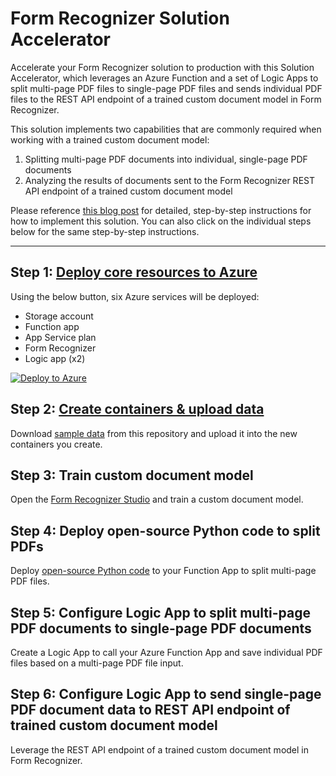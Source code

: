 # Form Recognizer Solution Accelerator

Accelerate your Form Recognizer solution to production with this Solution Accelerator, which leverages an Azure Function and a set of Logic Apps to split multi-page PDF files to single-page PDF files and sends individual PDF files to the REST API endpoint of a trained custom document model in Form Recognizer.

This solution implements two capabilities that are commonly required when working with a trained custom document model: 

  1. Splitting multi-page PDF documents into individual, single-page PDF documents
  2. Analyzing the results of documents sent to the Form Recognizer REST API endpoint of a trained custom document model

Please reference [this blog post](https://techcommunity.microsoft.com/t5/ai-cognitive-services-blog/form-recognizer-solution-accelerator/ba-p/3262782) for detailed, step-by-step instructions for how to implement this solution. You can also click on the individual steps below for the same step-by-step instructions.

---

## Step 1: [Deploy core resources to Azure](https://github.com/stevedem/FormRecognizerAccelerator/blob/main/docs/01-deploy-to-azure.md)

Using the below button, six Azure services will be deployed:

  * Storage account
  * Function app
  * App Service plan
  * Form Recognizer
  * Logic app (x2)

[![Deploy to Azure](https://aka.ms/deploytoazurebutton)](https://portal.azure.com/#create/Microsoft.Template/uri/https%3A%2F%2Fraw.githubusercontent.com%2Fstevedem%2FFormRecognizerAccelerator%2Fmain%2Finfrastructure%2Fazuredeploy.json)

## Step 2: [Create containers & upload data](https://github.com/stevedem/FormRecognizerAccelerator/blob/main/docs/02-storage-account-containers-upload-data.md)

Download [sample data]() from this repository and upload it into the new containers you create.

## Step 3: Train custom document model

Open the [Form Recognizer Studio](https://formrecognizer.appliedai.azure.com/studio/) and train a custom document model.

## Step 4: Deploy open-source Python code to split PDFs

Deploy [open-source Python code](https://github.com/stevedem/splitpdfs) to your Function App to split multi-page PDF files.

## Step 5: Configure Logic App to split multi-page PDF documents to single-page PDF documents

Create a Logic App to call your Azure Function App and save individual PDF files based on a multi-page PDF file input.

## Step 6: Configure Logic App to send single-page PDF document data to REST API endpoint of trained custom document model

Leverage the REST API endpoint of a trained custom document model in Form Recognizer.
